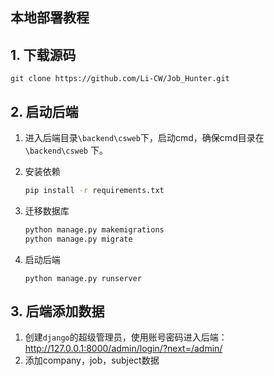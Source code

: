 ## 本地部署教程

## 1. 下载源码

```git
git clone https://github.com/Li-CW/Job_Hunter.git
```

## 2. 启动后端

1. 进入后端目录`\backend\csweb`下，启动cmd，确保cmd目录在`\backend\csweb` 下。

2. 安装依赖

   ```bash
   pip install -r requirements.txt
   ```

3. 迁移数据库

   ```bash
   python manage.py makemigrations
   python manage.py migrate
   ```

4. 启动后端

   ```
   python manage.py runserver
   ```

   

## 3. 后端添加数据

1. 创建`django`的超级管理员，使用账号密码进入后端：http://127.0.0.1:8000/admin/login/?next=/admin/
2. 添加company，job，subject数据

